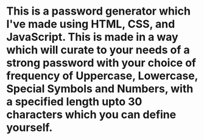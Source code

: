 # This is a password generator which I've made using HTML, CSS, and JavaScript. This is made in a way which will curate to your needs of a strong password with your choice of frequency of Uppercase, Lowercase, Special Symbols and Numbers, with a specified length upto 30 characters which you can define yourself.
